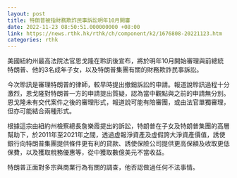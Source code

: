 ```yaml
---
layout: post
title: 特朗普被指財務欺詐民事訴訟明年10月開審
date: 2022-11-23 08:50:51.000000000 +08:00
link: https://news.rthk.hk/rthk/ch/component/k2/1676808-20221123.htm
categories: rthk
---
```


美國紐約州最高法院法官恩戈隆在聆訊後宣布，將於明年10月開始審理與前總統特朗普、他的3名成年子女，以及特朗普集團有關的財務欺詐民事訴訟。 

今次聆訊是審理特朗普的律師，較早時提出撤銷訴訟的申請。報道說聆訊過程十分激烈，恩戈隆對特朗普一方的申請提出質疑，認為當中觀點與之前的申請無分別。恩戈隆未有交代案件之後的審理形式，報道說可能有陪審團，或由法官單獨審理，但亦可能結合兩種形式。

根據這宗由紐約州檢察總長詹樂霞提出的訴訟，特朗普在子女及特朗普集團的高層幫助下，於2011年至2021年之間，透過虛報淨資產及虛假誇大淨資產價值，誘使銀行向特朗普集團提供條件更有利的貸款、誘使保險公司提供更高保額及收取更低保費，以及獲取稅務優惠等，從中獲取數億美元不當收益。

特朗普正面對多宗與商業行為有關的調查，他否認做過任何不法事情。
